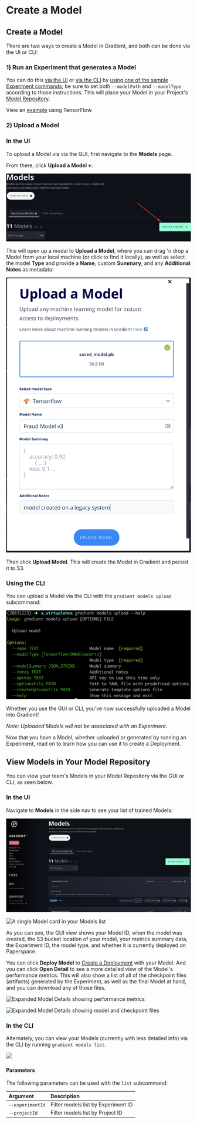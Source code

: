 # Create a Model

## Create a Model

There are two ways to create a Model in Gradient, and both can be done via the UI or CLI:

### 1\) Run an Experiment that generates a Model

You can do this [via the UI](../experiments/run-experiments-ui.md) or [via the CLI](../experiments/run-experiments-cli.md) by [using one of the sample Experiment commands](../experiments/run-experiments-ui.md#h_39323868261524588004147); be sure to set both `--modelPath` and `--modelType` according to those instructions. This will place your Model in your Project's [Model Repository](about.md#model-repository).  

View an [example](preparing-model-for-deployment.md) using TensorFlow.

### 2\) Upload a Model

### In the UI

To upload a Model via via the GUI, first navigate to the **Models** page.

From there, click **Upload a Model +**:

![](../.gitbook/assets/click-upload.png)

This will open up a modal to **Upload a Model**, where you can drag 'n drop a Model from your local machine \(or click to find it locally\), as well as select the model **Type** and provide a **Name**, custom **Summary**, and any **Additional Notes** as metadata:

![](../.gitbook/assets/screen-shot-2019-12-31-at-5.58.09-pm.png)

Then click **Upload Model**. This will create the Model in Gradient and persist it to S3.

### Using the CLI

You can upload a Model via the CLI with the `gradient models upload` subcommand:

![](../.gitbook/assets/image%20%2848%29.png)

Whether you use the GUI or CLI, you've now successfully uploaded a Model into Gradient!

_Note: Uploaded Models will not be associated with an Experiment._

Now that you have a Model, whether uploaded or generated by running an Experiment, read on to learn how you can use it to create a Deployment.

## View Models in Your Model Repository

You can view your team's Models in your Model Repository via the GUI or CLI, as seen below.

### In the UI

Navigate to **Models** in the side nav to see your list of trained Models:

![](../.gitbook/assets/screen-shot-2019-12-31-at-4.55.35-pm.png)

![A single Model card in your Models list](../.gitbook/assets/screen-shot-2019-06-25-at-2.30.08-am.png)

As you can see, the GUI view shows your Model ID, when the model was created, the S3 bucket location of your model, your metrics summary data, the Experiment ID, the model type, and whether it is currently deployed on Paperspace.

You can click **Deploy Model** to [Create a Deployment](../deployments/create-a-deployment-ui.md#create-a-deployment) with your Model. And you can click **Open Detail** to see a more detailed view of the Model's performance metrics. This will also show a list of all of the checkpoint files \(artifacts\) generated by the Experiment, as well as the final Model at hand, and you can download any of those files.

![Expanded Model Details showing performance metrics](../.gitbook/assets/screen-shot-2019-06-25-at-3.00.52-pm.png)

![Expanded Model Details showing model and checkpoint files](../.gitbook/assets/screen-shot-2019-06-25-at-3.01.13-pm.png)

### In the CLI

Alternately, you can view your Models \(currently with less detailed info\) via the CLI by running `gradient models list`.

![](../.gitbook/assets/screen-shot-2019-06-25-at-2.43.17-am.png)

#### Parameters

The following parameters can be used with the `list` subcommand:

| Argument | Description |
| :--- | :--- |
| `--experimentId` | Filter models list by Experiment ID |
| `--projectId` | Filter models list by Project ID |

